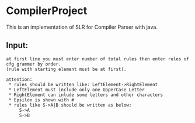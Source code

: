 # CompilerProject
This is an implementation of SLR for Compiler Parser with java.

## Input:
    at first line you must enter number of total rules then enter rules of cfg grammer by order.
    (rule with starting element must be at first).
    
    attention:
     * rules should be written like: LeftElement->RightElement
     * LeftElement must include only one UpperCase Letter
     * RightElement can inlude some letters and other characters
     * Epsilon is shown with #
     * rules like S->A|B should be written as below:
         S->A
         S->B
     
    
    

